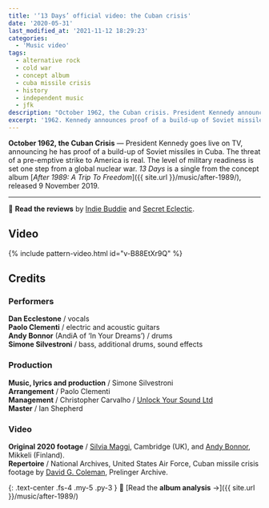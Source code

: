 ```yaml
---
title: '‘13 Days’ official video: the Cuban crisis'
date: '2020-05-31'
last_modified_at: '2021-11-12 18:29:23'
categories:
  - 'Music video'
tags:
  - alternative rock
  - cold war
  - concept album
  - cuba missile crisis
  - history
  - independent music
  - jfk
description: "October 1962, the Cuban crisis. President Kennedy announces proof of a build-up of Soviet missiles on the island. The world is one step from nuclear war."
excerpt: '1962. Kennedy announces proof of a build-up of Soviet missiles in Cuba. The world is one step from nuclear war.'
---
```

**October 1962, the Cuban Crisis** — President Kennedy goes live on TV, announcing he has proof of a build-up of Soviet missiles in Cuba. The threat of a pre-emptive strike to America is real. The level of military readiness is set one step from a global nuclear war. _13 Days_ is a single from the concept album [_After 1989: A Trip To Freedom_]({{ site.url }}/music/after-1989/), released 9 November 2019.

---

🔗 **Read the reviews** by [Indie Buddie](http://www.indiebuddie.com/indie-quick-picks-41/) and [Secret Eclectic](https://secreteclectic.com/2020/08/02/minutes-to-midnight-13-days/).

## Video

{% include pattern-video.html id="v-B88EtXr9Q" %}

## Credits

### Performers

**Dan Ecclestone** / vocals  
**Paolo Clementi** / electric and acoustic guitars  
**Andy Bonnor** (AndiA of ‘In Your Dreams’) / drums  
**Simone Silvestroni** / bass, additional drums, sound effects  

### Production

**Music, lyrics and production** / Simone Silvestroni  
**Arrangement** / Paolo Clementi  
**Management** / Christopher Carvalho / [Unlock Your Sound Ltd](https://unlockyoursound.com/)  
**Master** / Ian Shepherd  

### Video

**Original 2020 footage** / [Silvia Maggi](https://silviamaggidesign.com/), Cambridge (UK), and [Andy Bonnor](https://linktr.ee/Andia), Mikkeli (Finland).  
**Repertoire** / National Archives, United States Air Force, Cuban missile crisis footage by [David G. Coleman](https://historyinpieces.com/), Prelinger Archive.


{: .text-center .fs-4 .my-5 .py-3 }
📖 [Read the **album analysis** →]({{ site.url }}/music/after-1989/)